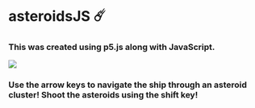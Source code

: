 # asteroidsJS ☄️

### This was created using p5.js along with JavaScript.

![](asteroids-gif.gif)

### Use the arrow keys to navigate the ship through an asteroid cluster! Shoot the asteroids using the shift key!
